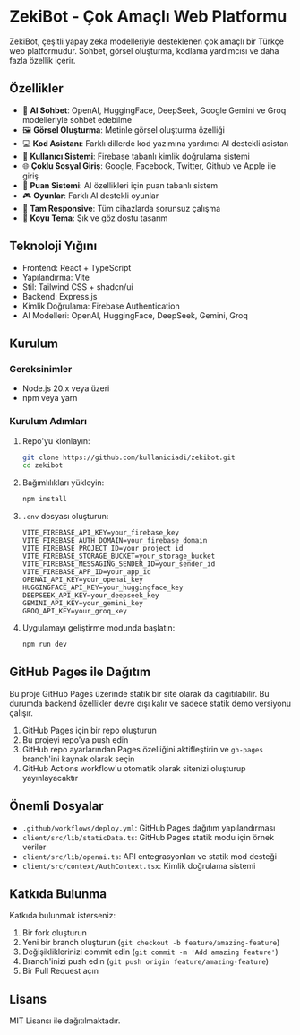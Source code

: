 # ZekiBot - Çok Amaçlı Web Platformu

ZekiBot, çeşitli yapay zeka modelleriyle desteklenen çok amaçlı bir Türkçe web platformudur. Sohbet, görsel oluşturma, kodlama yardımcısı ve daha fazla özellik içerir.

## Özellikler

- 🤖 **AI Sohbet**: OpenAI, HuggingFace, DeepSeek, Google Gemini ve Groq modelleriyle sohbet edebilme
- 🖼️ **Görsel Oluşturma**: Metinle görsel oluşturma özelliği
- 💻 **Kod Asistanı**: Farklı dillerde kod yazımına yardımcı AI destekli asistan
- 👤 **Kullanıcı Sistemi**: Firebase tabanlı kimlik doğrulama sistemi
- 🌐 **Çoklu Sosyal Giriş**: Google, Facebook, Twitter, Github ve Apple ile giriş
- 💯 **Puan Sistemi**: AI özellikleri için puan tabanlı sistem
- 🎮 **Oyunlar**: Farklı AI destekli oyunlar
- 📱 **Tam Responsive**: Tüm cihazlarda sorunsuz çalışma
- 🌙 **Koyu Tema**: Şık ve göz dostu tasarım

## Teknoloji Yığını

- Frontend: React + TypeScript
- Yapılandırma: Vite
- Stil: Tailwind CSS + shadcn/ui
- Backend: Express.js
- Kimlik Doğrulama: Firebase Authentication
- AI Modelleri: OpenAI, HuggingFace, DeepSeek, Gemini, Groq

## Kurulum

### Gereksinimler

- Node.js 20.x veya üzeri
- npm veya yarn

### Kurulum Adımları

1. Repo'yu klonlayın:
   ```bash
   git clone https://github.com/kullaniciadi/zekibot.git
   cd zekibot
   ```

2. Bağımlılıkları yükleyin:
   ```bash
   npm install
   ```

3. `.env` dosyası oluşturun:
   ```
   VITE_FIREBASE_API_KEY=your_firebase_key
   VITE_FIREBASE_AUTH_DOMAIN=your_firebase_domain
   VITE_FIREBASE_PROJECT_ID=your_project_id
   VITE_FIREBASE_STORAGE_BUCKET=your_storage_bucket
   VITE_FIREBASE_MESSAGING_SENDER_ID=your_sender_id
   VITE_FIREBASE_APP_ID=your_app_id
   OPENAI_API_KEY=your_openai_key
   HUGGINGFACE_API_KEY=your_huggingface_key
   DEEPSEEK_API_KEY=your_deepseek_key
   GEMINI_API_KEY=your_gemini_key
   GROQ_API_KEY=your_groq_key
   ```

4. Uygulamayı geliştirme modunda başlatın:
   ```bash
   npm run dev
   ```

## GitHub Pages ile Dağıtım

Bu proje GitHub Pages üzerinde statik bir site olarak da dağıtılabilir. Bu durumda backend özellikler devre dışı kalır ve sadece statik demo versiyonu çalışır.

1. GitHub Pages için bir repo oluşturun
2. Bu projeyi repo'ya push edin
3. GitHub repo ayarlarından Pages özelliğini aktifleştirin ve `gh-pages` branch'ini kaynak olarak seçin
4. GitHub Actions workflow'u otomatik olarak sitenizi oluşturup yayınlayacaktır

## Önemli Dosyalar

- `.github/workflows/deploy.yml`: GitHub Pages dağıtım yapılandırması
- `client/src/lib/staticData.ts`: GitHub Pages statik modu için örnek veriler
- `client/src/lib/openai.ts`: API entegrasyonları ve statik mod desteği
- `client/src/context/AuthContext.tsx`: Kimlik doğrulama sistemi

## Katkıda Bulunma

Katkıda bulunmak isterseniz:

1. Bir fork oluşturun
2. Yeni bir branch oluşturun (`git checkout -b feature/amazing-feature`)
3. Değişikliklerinizi commit edin (`git commit -m 'Add amazing feature'`)
4. Branch'inizi push edin (`git push origin feature/amazing-feature`)
5. Bir Pull Request açın

## Lisans

MIT Lisansı ile dağıtılmaktadır.
